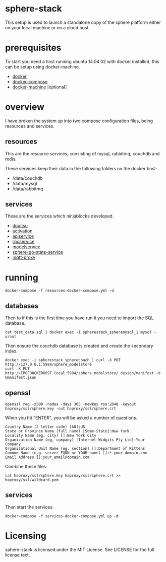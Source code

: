 # sphere-stack

This setup is used to launch a standalone copy of the sphere platform either on your local machine or on a cloud host.

# prerequisites 

To start you need a host running ubuntu 14.04.02 with docker installed, this can be setup using docker-machine.

* [docker](http://docker.io)
* [docker-compose](https://docs.docker.com/compose/)
* [docker-machine](https://docs.docker.com/machine/) [optional]

# overview

I have broken the system up into two compose configuration files, being resources and services.

## resources

This are the resource services, consisting of mysql, rabbitmq, couchdb and redis.

These services keep their data in the following folders on the docker host:

* /data/couchdb
* /data/mysql
* /data/rabbitmq

## services

These are the services which ninjablocks developed.

* [douitsu](https://github.com/ninjablocks/douitsu)
* [activation](https://github.com/ninjablocks/sphere-activation-service)
* [apiservice](https://github.com/ninjablocks/sphere-api-service)
* [rpcservice](https://github.com/ninjablocks/sphere-cloud-rpc-service)
* [modelservice](https://github.com/ninjablocks/sphere-cloud-modelstore-service)
* [sphere-go-state-service](https://github.com/ninjablocks/sphere-go-state-service)
* [mqtt-proxy](https://github.com/ninjablocks/mqtt-proxy)

# running

```
docker-compose -f resources-docker-compose.yml -d
```

## databases

Then to if this is the first time you have run it you need to import the SQL database.

```
cat test_data.sql | docker exec -i spherestack_spheremysql_1 mysql -uroot
```

Then ensure the couchdb database is created and create the secondary index.

```
docker exec -i spherestack_spherecouch_1 curl -X PUT http://127.0.0.1:5984/sphere_modelstore
curl -X PUT http://IPOFDOCKERHOST.local:5984/sphere_modelstore/_design/manifest -d @manifest.json
```

## openssl 

```
openssl req -x509 -nodes -days 365 -newkey rsa:2048 -keyout haproxy/ssl/sphere.key -out haproxy/ssl/sphere.crt
```

When you hit "ENTER", you will be asked a number of questions.

```
Country Name (2 letter code) [AU]:US
State or Province Name (full name) [Some-State]:New York
Locality Name (eg, city) []:New York City
Organization Name (eg, company) [Internet Widgits Pty Ltd]:Your Company
Organizational Unit Name (eg, section) []:Department of Kittens
Common Name (e.g. server FQDN or YOUR name) []:*.your_domain.com
Email Address []:your_email@domain.com
```
Combine these files.

```
cat haproxy/ssl/sphere.key haproxy/ssl/sphere.crt >> haproxy/ssl/wildcard.pem
```

## services

Then start the services.

```
docker-compose -f services-docker-compose.yml up -d
```

# Licensing

sphere-stack is licensed under the MIT License. See LICENSE for the full license text.

